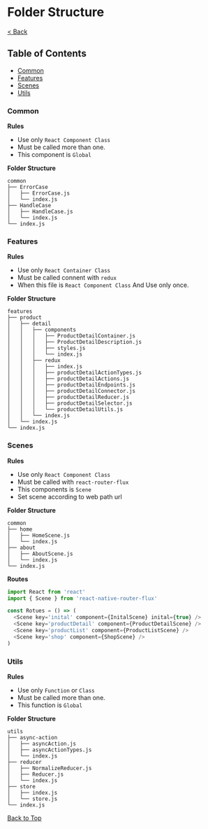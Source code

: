 # Folder Structure

[< Back](../README.md)

## Table of Contents
* [Common](#common)
* [Features](#features)
* [Scenes](#scenes)
* [Utils](#utils)

### Common

**Rules**

* Use only `React Component Class`
* Must be called more than one.
* This component is `Global`

**Folder Structure**
```t
common
├── ErrorCase
│   ├── ErrorCase.js
│   └── index.js
├── HandleCase
│   ├── HandleCase.js
│   └── index.js
└── index.js
```

### Features

**Rules**

* Use only `React Container Class`
* Must be called connent with `redux`
* When this file is `React Component Class` And Use only once.

**Folder Structure**
```t
features
├── product
│   ├── detail
│   │   ├── components
│   │   │   ├── ProductDetailContainer.js
│   │   │   ├── ProductDetailDescription.js
│   │   │   ├── styles.js
│   │   │   └── index.js
│   │   ├── redux
│   │   │   ├── index.js
│   │   │   ├── productDetailActionTypes.js
│   │   │   ├── productDetailActions.js
│   │   │   ├── productDetailEndpoints.js
│   │   │   ├── productDetailConnector.js
│   │   │   ├── productDetailReducer.js
│   │   │   ├── productDetailSelector.js
│   │   │   └── productDetailUtils.js
│   │   └── index.js
│   └── index.js
└── index.js
```

### Scenes

**Rules**

* Use only `React Component Class`
* Must be called with `react-router-flux`
* This components is `Scene`
* Set scene according to web path url

**Folder Structure**
```t
common
├── home
│   ├── HomeScene.js
│   └── index.js
├── about
│   ├── AboutScene.js
│   └── index.js
└── index.js
```
**Routes**
```js
import React from 'react'
import { Scene } from 'react-native-router-flux'

const Rotues = () => (
  <Scene key='inital' component={InitalScene} inital={true} />
  <Scene key='productDetail' component={ProductDetailScene} />
  <Scene key='productList' component={ProductListScene} />
  <Scene key='shop' component={ShopScene} />
)
```

### Utils

**Rules**

* Use only `Function` or `Class`
* Must be called more than one.
* This function is `Global`

**Folder Structure**
```t
utils
├── async-action
│   ├── asyncAction.js
│   ├── asyncActionTypes.js
│   └── index.js
├── reducer
│   ├── NormalizeReducer.js
│   ├── Reducer.js
│   └── index.js
├── store
│   ├── index.js
│   └── store.js
└── index.js
```

[Back to Top](#table-of-contents)